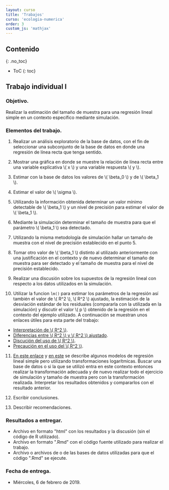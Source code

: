 ```yaml
---
layout: curso
title: 'Trabajos'
curso: 'ecologia-numerica'
order: 3
custom_js: 'mathjax'
---
```




## Contenido
{: .no_toc}

* ToC
{: toc}

## Trabajo individual I

### Objetivo.

Realizar la estimación del tamaño de muestra para
una regresión lineal simple en un contexto específico
mediante simulación.

### Elementos del trabajo.

1. Realizar un análisis exploratorio de la base de datos,
   con el fin de seleccionar una subconjunto de la base
   de datos en donde una regresión de línea recta que tenga
   sentido.

2. Mostrar una gráfica en donde se muestre la relación de línea
   recta entre una variable explicativa \\( x \\) y
   una variable respuesta \\( y \\).

3. Estimar con la base de datos los valores de \\( \beta_0 \\) y de \\( \beta_1 \\).

4. Estimar el valor de \\( \sigma \\).

5. Utilizando la información obtenida determinar un valor mínimo detectable de \\( \beta_1 \\) y un nivel de precisión para estimar el valor de \\( \beta_1 \\).

6. Mediante la simulación determinar el tamaño de muestra para que
el parámetro \\( \beta_1 \\) sea detectado.

7. Utilizando la misma metodología de simulación hallar un tamaño de muestra con el nivel de precisión establecido en el punto 5.

8. Tomar otro valor de \\( \beta_1 \\) distinto al utilizado anteriormente con una justificación en el contexto y de nuevo determinar el tamaño de muestra para ser detectado y el tamaño de muestra para el nivel de precisión establecido.

9. Realizar una discusión sobre los supuestos de la regresión lineal con respecto a los datos utilizados en la simulación.

10. Utilizar la funcion `lm()` para estimar los parámetros de la regresión así también el valor de \\( R^2 \\), \\( R^2 \\) ajustado,
la estimación de la desviación estándar de los residuales (compararla con la utilizada en la simulación) y discutir el valor \\( p \\) obtenido de la regresión en el contexto del ejemplo utilizado. A continuación se muestran unos enlaces útiles para esta parte del trabajo:
  *  [Interpretación de \\( R^2 \\)](http://statisticsbyjim.com/regression/interpret-r-squared-regression/).
  *  [Diferencias entre \\( R^2 \\) y \\( R^2 \\) ajustado](https://discuss.analyticsvidhya.com/t/difference-between-r-square-and-adjusted-r-square/264/4).
  * [Discución del uso de \\( R^2 \\)](https://www.theanalysisfactor.com/small-r-squared/).
  * [Precaución en el uso del \\( R^2 \\)](https://onlinecourses.science.psu.edu/stat501/node/258/).

11. [En este enlace](https://kenbenoit.net/assets/courses/ME104/logmodels2.pdf) y
 [en este](https://onlinecourses.science.psu.edu/stat501/node/318/) se describe algunos modelos de regresión lineal simple pero utilizando transformaciones logarítmicas.
 Buscar una base de datos o si la que se utilizó entra en este contexto entonces realizar la transformación adecuada y de nuevo realizar todo el ejercicio de simulación y tamaño de muestra pero con la transformación realizada. Interpretar los resultados obtenidos y compararlos con el resultado anterior.

12. Escribir conclusiones.

13. Describir recomendaciones.

### Resultados a entregar.

- Archivo en formato "html" con los resultados y la discusión (sin el
  código de R utilizado).
- Archivo en formato ".Rmd" con el código fuente utilizado para realizar el trabajo.
- Archivo o archivos de o de las bases de datos utilizadas para que el código ".Rmd" se ejecute.

### Fecha de entrega.

- Miércoles, 6 de febrero de 2019.
